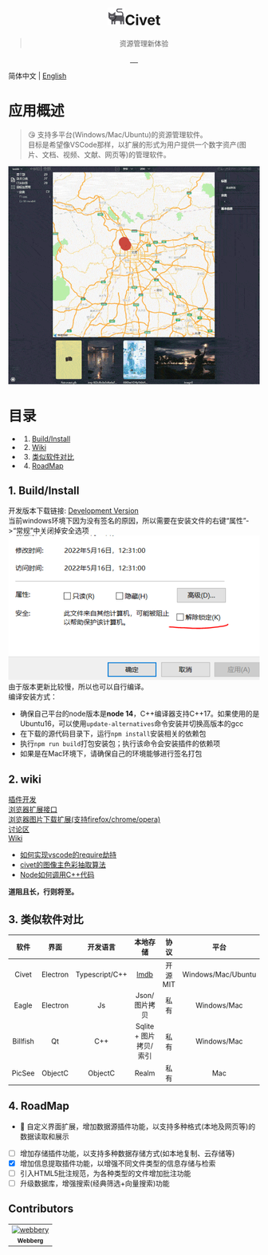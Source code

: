 <div align="center">
<h1><img src="src/main/asset/icon.png" alt="" height="35" width="35"/>Civet</h1>
<blockquote>资源管理新体验</blockquote>
<a href="https://github.com/webbery/civet/actions">
<img src="https://github.com/webbery/civet/workflows/win-build/badge.svg" alt="">
</a>
<a href="https://github.com/webbery/civet/actions">
<img src="https://github.com/webbery/civet/workflows/mac-build/badge.svg" alt="">
</a>
<a href="https://github.com/webbery/civet/actions">
<img src="https://github.com/webbery/civet/workflows/linux-build/badge.svg" alt="">
</a>
<a href="https://github.com/webbery/civet/releases/latest">
<img src="https://img.shields.io/github/v/tag/webbery/civet.svg?style=flat-square" alt="">
</a>
<a href="https://gitter.im/webbery/civet?utm_source=badge&utm_medium=badge&utm_campaign=pr-badge&utm_content=badge">
<img src="https://badges.gitter.im/webbery/civet.svg" alt="">
</a>
</div>

简体中文 | [English](./README-en.md)  

# 应用概述  
> :kissing_heart: 支持多平台(Windows/Mac/Ubuntu)的资源管理软件。  
目标是希望像VSCode那样，以扩展的形式为用户提供一个数字资产(图片、文档、视频、文献、网页等)的管理软件。

![界面预览](show.gif)

# 目录
<!-- vscode-markdown-toc -->
* 1. [Build/Install](#BuildInstall)
* 2. [Wiki](#Design)
* 3. [类似软件对比](#SoftComp)
* 4. [RoadMap](#RoadMap)

<!-- vscode-markdown-toc-config
	numbering=true
	autoSave=true
	/vscode-markdown-toc-config -->
<!-- /vscode-markdown-toc -->
##  1. <a name='BuildInstall'></a>Build/Install

开发版本下载链接: [Development Version](https://github.com/webbery/civet/releases)  
当前windows环境下因为没有签名的原因，所以需要在安装文件的右键“属性”->“常规”中关闭掉安全选项  
![tips](tips.png)  
由于版本更新比较慢，所以也可以自行编译。  
编译安装方式：
  - 确保自己平台的node版本是**node 14**，C++编译器支持C++17。如果使用的是Ubuntu16，可以使用`update-alternatives`命令安装并切换高版本的gcc
  - 在下载的源代码目录下，运行`npm install`安装相关的依赖包
  - 执行`npm run build`打包安装包；执行该命令会安装插件的依赖项
  - 如果是在Mac环境下，请确保自己的环境能够进行签名打包

##  2. <a name='Design'></a>wiki
[插件开发](https://webberg.gitee.io/civet/extension.html)  
[浏览器扩展接口](https://github.com/webbery/civet-extension)  
[浏览器图片下载扩展(支持firefox/chrome/opera)](https://github.com/webbery/image-steam)  
[讨论区](https://gitter.im/webbery/civet)  
[Wiki](https://github.com/webbery/civet/wiki)  
  - [如何实现vscode的require劫持](https://zhuanlan.zhihu.com/p/382381432)  
  - [civet的图像主色彩抽取算法](https://zhuanlan.zhihu.com/p/355278737)  
  - [Node如何调用C++代码](https://zhuanlan.zhihu.com/p/395634920)  
<!-- [插件市场](https://webberg.gitee.io/civet/market.html)   -->

**道阻且长，行则将至。**
    
##  3. <a name='SoftComp'></a>类似软件对比
|  软件   | 界面 | 开发语言  | 本地存储  | 协议 | 平台
| :----: | :----: | :----:  |  :----: | :----: | :----: |
| Civet  | Electron | Typescript/C++ | [lmdb](https://zhuanlan.zhihu.com/p/70359311) | 开源MIT | Windows/Mac/Ubuntu
| Eagle  | Electron | Js | Json/图片拷贝 | 私有 | Windows/Mac
| Billfish  | Qt | C++ | Sqlite + 图片拷贝/索引 | 私有 | Windows/Mac
| PicSee  | ObjectC | ObjectC | Realm | 私有 | Mac

##  4. <a name='RoadMap'></a>RoadMap
+ :white_square_button: 自定义界面扩展，增加数据源插件功能，以支持多种格式(本地及网页等)的数据读取和展示  
+ [ ] 增加存储插件功能，以支持多种数据存储方式(如本地复制、云存储等)  
+ [x] 增加信息提取插件功能，以增强不同文件类型的信息存储与检索  
+ [ ] 引入HTML5批注规范，为各种类型的文件增加批注功能  
+ [ ] 升级数据库，增强搜索(经典筛选+向量搜索)功能  

## <a name='Contributors'></a>Contributors
<!-- readme: contributors -start -->
<table>
<tr>
    <td align="center">
        <a href="https://github.com/webbery">
            <img src="https://avatars.githubusercontent.com/u/5257853?v=4" width="100;" alt="webbery"/>
            <br />
            <sub><b>Webberg</b></sub>
        </a>
    </td></tr>
</table>
<!-- readme: contributors -end -->